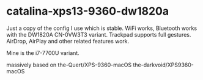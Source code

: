 # catalina-xps13-9360-dw1820a
Just a copy of the config I use which is stable. WiFi works, Bluetooth works with the DW1820A CN-0VW3T3 variant.
Trackpad supports full gestures. AirDrop, AirPlay and other related features work.

Mine is the i7-7700U variant.

massively based on 
the-Quert/XPS-9360-macOS
the-darkvoid/XPS9360-macOS
